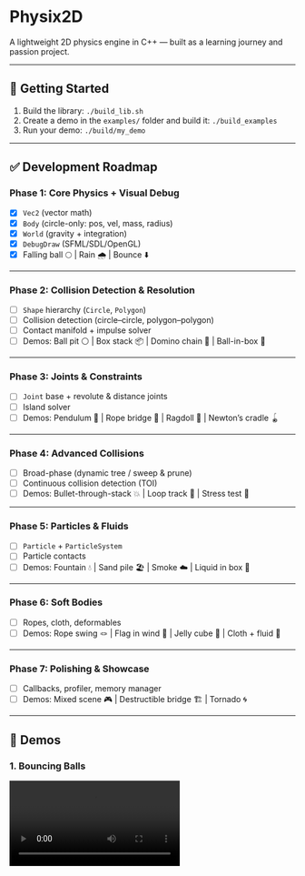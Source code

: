 # Physix2D
A lightweight 2D physics engine in C++ — built as a learning journey and passion project.  

---

## 🚀 Getting Started
1. Build the library: `./build_lib.sh`  
2. Create a demo in the `examples/` folder and build it: `./build_examples`  
3. Run your demo: `./build/my_demo`  

---

## ✅ Development Roadmap

### Phase 1: Core Physics + Visual Debug  
- [x] `Vec2` (vector math)  
- [x] `Body` (circle-only: pos, vel, mass, radius)  
- [x] `World` (gravity + integration)  
- [x] `DebugDraw` (SFML/SDL/OpenGL)  
- [x] Falling ball 🌕 | Rain 🌧 | Bounce ⬇️  

---

### Phase 2: Collision Detection & Resolution  
- [ ] `Shape` hierarchy (`Circle`, `Polygon`)  
- [ ] Collision detection (circle–circle, polygon–polygon)  
- [ ] Contact manifold + impulse solver  
- [ ] Demos: Ball pit ⚪ | Box stack 📦 | Domino chain 🧱 | Ball-in-box 🏀  

---

### Phase 3: Joints & Constraints  
- [ ] `Joint` base + revolute & distance joints  
- [ ] Island solver  
- [ ] Demos: Pendulum 🔗 | Rope bridge 🌉 | Ragdoll 🕺 | Newton’s cradle 🪀  

---

### Phase 4: Advanced Collisions  
- [ ] Broad-phase (dynamic tree / sweep & prune)  
- [ ] Continuous collision detection (TOI)  
- [ ] Demos: Bullet-through-stack 💥 | Loop track 🎢 | Stress test 🌊  

---

### Phase 5: Particles & Fluids  
- [ ] `Particle` + `ParticleSystem`  
- [ ] Particle contacts  
- [ ] Demos: Fountain 💧 | Sand pile 🏖 | Smoke ☁️ | Liquid in box 🌊  

---

### Phase 6: Soft Bodies  
- [ ] Ropes, cloth, deformables  
- [ ] Demos: Rope swing 🪢 | Flag in wind 🏴 | Jelly cube 🍮 | Cloth + fluid 🌊  

---

### Phase 7: Polishing & Showcase  
- [ ] Callbacks, profiler, memory manager  
- [ ] Demos: Mixed scene 🎮 | Destructible bridge 🏗 | Tornado 🌀  

---

## 🎥 Demos
### 1. Bouncing Balls  
<video controls src="assets/bouncing_balls.mp4" title="Bouncing Balls Demo"></video>  
